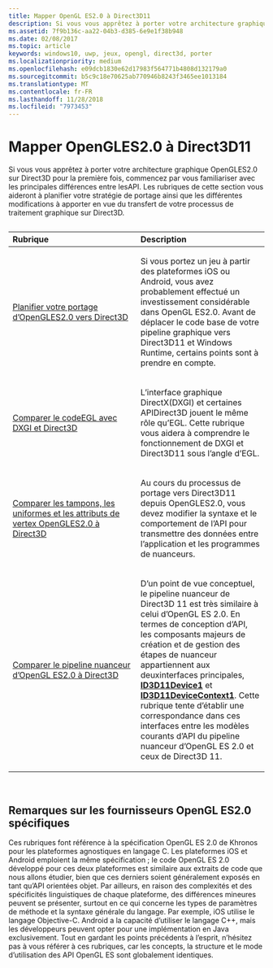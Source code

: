 ```yaml
---
title: Mapper OpenGL ES2.0 à Direct3D11
description: Si vous vous apprêtez à porter votre architecture graphique OpenGLES2.0 sur Direct3D pour la première fois, commencez par vous familiariser avec les principales différences entre lesAPI.
ms.assetid: 7f9b136c-aa22-04b3-d385-6e9e1f38b948
ms.date: 02/08/2017
ms.topic: article
keywords: windows10, uwp, jeux, opengl, direct3d, porter
ms.localizationpriority: medium
ms.openlocfilehash: e09dcb1830e62d17983f564771b4808d132179a0
ms.sourcegitcommit: b5c9c18e70625ab770946b8243f3465ee1013184
ms.translationtype: MT
ms.contentlocale: fr-FR
ms.lasthandoff: 11/28/2018
ms.locfileid: "7973453"
---
```

# <a name="map-opengl-es-20-to-direct3d-11"></a>Mapper OpenGLES2.0 à Direct3D11



Si vous vous apprêtez à porter votre architecture graphique OpenGLES2.0 sur Direct3D pour la première fois, commencez par vous familiariser avec les principales différences entre lesAPI. Les rubriques de cette section vous aideront à planifier votre stratégie de portage ainsi que les différentes modifications à apporter en vue du transfert de votre processus de traitement graphique sur Direct3D.
## 
<table>
<colgroup>
<col width="50%" />
<col width="50%" />
</colgroup>
<thead>
<tr class="header">
<th align="left">Rubrique</th>
<th align="left">Description</th>
</tr>
</thead>
<tbody>
<tr class="odd">
<td align="left"><p><a href="compare-opengl-es-2-0-api-design-to-directx.md">Planifier votre portage d’OpenGLES2.0 vers Direct3D</a></p></td>
<td align="left"><p>Si vous portez un jeu à partir des plateformes iOS ou Android, vous avez probablement effectué un investissement considérable dans OpenGL ES2.0. Avant de déplacer le code base de votre pipeline graphique vers Direct3D11 et Windows Runtime, certains points sont à prendre en compte.</p></td>
</tr>
<tr class="even">
<td align="left"><p><a href="moving-from-egl-to-dxgi.md">Comparer le codeEGL avec DXGI et Direct3D</a></p></td>
<td align="left"><p>L’interface graphique DirectX(DXGI) et certaines APIDirect3D jouent le même rôle qu’EGL. Cette rubrique vous aidera à comprendre le fonctionnement de DXGI et Direct3D11 sous l’angle d’EGL.</p></td>
</tr>
<tr class="odd">
<td align="left"><p><a href="porting-uniforms-and-attributes.md">Comparer les tampons, les uniformes et les attributs de vertex OpenGLES2.0 à Direct3D</a></p></td>
<td align="left"><p>Au cours du processus de portage vers Direct3D11 depuis OpenGLES2.0, vous devez modifier la syntaxe et le comportement de l’API pour transmettre des données entre l’application et les programmes de nuanceurs.</p></td>
</tr>
<tr class="even">
<td align="left"><p><a href="change-your-shader-loading-code.md">Comparer le pipeline nuanceur d’OpenGL ES2.0 à Direct3D</a></p></td>
<td align="left"><p>D’un point de vue conceptuel, le pipeline nuanceur de Direct3D 11 est très similaire à celui d’OpenGL ES 2.0. En termes de conception d’API, les composants majeurs de création et de gestion des étapes de nuanceur appartiennent aux deuxinterfaces principales, <a href="https://msdn.microsoft.com/library/windows/desktop/hh404575"><strong>ID3D11Device1</strong></a> et <a href="https://msdn.microsoft.com/library/windows/desktop/hh404598"><strong>ID3D11DeviceContext1</strong></a>. Cette rubrique tente d’établir une correspondance dans ces interfaces entre les modèles courants d’API du pipeline nuanceur d’OpenGL ES 2.0 et ceux de Direct3D 11.</p></td>
</tr>
</tbody>
</table>

 

## <a name="notes-on-specific-opengl-es-20-providers"></a>Remarques sur les fournisseurs OpenGL ES2.0 spécifiques


Ces rubriques font référence à la spécification OpenGL ES 2.0 de Khronos pour les plateformes agnostiques en langage C. Les plateformes iOS et Android emploient la même spécification ; le code OpenGL ES 2.0 développé pour ces deux plateformes est similaire aux extraits de code que nous allons étudier, bien que ces derniers soient généralement exposés en tant qu’API orientées objet. Par ailleurs, en raison des complexités et des spécificités linguistiques de chaque plateforme, des différences mineures peuvent se présenter, surtout en ce qui concerne les types de paramètres de méthode et la syntaxe générale du langage. Par exemple, iOS utilise le langage Objective-C. Android a la capacité d’utiliser le langage C++, mais les développeurs peuvent opter pour une implémentation en Java exclusivement. Tout en gardant les points précédents à l’esprit, n’hésitez pas à vous référer à ces rubriques, car les concepts, la structure et le mode d’utilisation des API OpenGL ES sont globalement identiques.

 

 




